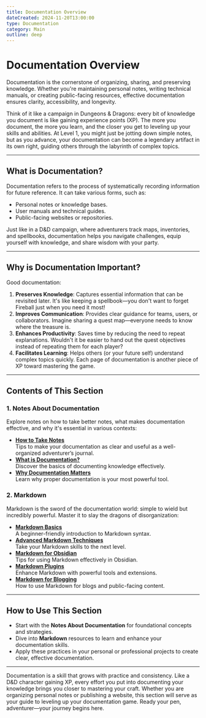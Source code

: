 ```yaml
---
title: Documentation Overview
dateCreated: 2024-11-20T13:00:00
type: Documentation
category: Main
outline: deep
---
```


# Documentation Overview

Documentation is the cornerstone of organizing, sharing, and preserving knowledge. Whether you're maintaining personal notes, writing technical manuals, or creating public-facing resources, effective documentation ensures clarity, accessibility, and longevity. 

Think of it like a campaign in Dungeons & Dragons: every bit of knowledge you document is like gaining experience points (XP). The more you document, the more you learn, and the closer you get to leveling up your skills and abilities. At Level 1, you might just be jotting down simple notes, but as you advance, your documentation can become a legendary artifact in its own right, guiding others through the labyrinth of complex topics.

---

## What is Documentation?

Documentation refers to the process of systematically recording information for future reference. It can take various forms, such as:
- Personal notes or knowledge bases.
- User manuals and technical guides.
- Public-facing websites or repositories.

Just like in a D&D campaign, where adventurers track maps, inventories, and spellbooks, documentation helps you navigate challenges, equip yourself with knowledge, and share wisdom with your party.

---

## Why is Documentation Important?

Good documentation:
1. **Preserves Knowledge**: Captures essential information that can be revisited later. It's like keeping a spellbook—you don't want to forget Fireball just when you need it most!
2. **Improves Communication**: Provides clear guidance for teams, users, or collaborators. Imagine sharing a quest map—everyone needs to know where the treasure is.
3. **Enhances Productivity**: Saves time by reducing the need to repeat explanations. Wouldn't it be easier to hand out the quest objectives instead of repeating them for each player?
4. **Facilitates Learning**: Helps others (or your future self) understand complex topics quickly. Each page of documentation is another piece of XP toward mastering the game.

---

## Contents of This Section

### 1. Notes About Documentation
Explore notes on how to take better notes, what makes documentation effective, and why it's essential in various contexts:
- **[How to Take Notes](./how-to-take-notes.md)**  
  Tips to make your documentation as clear and useful as a well-organized adventurer’s journal.
- **[What is Documentation?](./what-is-it.md)**  
  Discover the basics of documenting knowledge effectively.
- **[Why Documentation Matters](./why-it-matters.md)**  
  Learn why proper documentation is your most powerful tool.

### 2. Markdown
Markdown is the sword of the documentation world: simple to wield but incredibly powerful. Master it to slay the dragons of disorganization:
- **[Markdown Basics](./md-basics)**  
  A beginner-friendly introduction to Markdown syntax.
- **[Advanced Markdown Techniques](./md-advanced)**  
  Take your Markdown skills to the next level.
- **[Markdown for Obsidian](./md-obsidian)**  
  Tips for using Markdown effectively in Obsidian.
- **[Markdown Plugins](./md-plugins)**  
  Enhance Markdown with powerful tools and extensions.
- **[Markdown for Blogging](./md-blogging)**  
  How to use Markdown for blogs and public-facing content.

---

## How to Use This Section

- Start with the **Notes About Documentation** for foundational concepts and strategies.
- Dive into **Markdown** resources to learn and enhance your documentation skills.
- Apply these practices in your personal or professional projects to create clear, effective documentation.

---

Documentation is a skill that grows with practice and consistency. Like a D&D character gaining XP, every effort you put into documenting your knowledge brings you closer to mastering your craft. Whether you are organizing personal notes or publishing a website, this section will serve as your guide to leveling up your documentation game. Ready your pen, adventurer—your journey begins here.